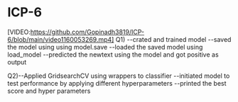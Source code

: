 # ICP-6
[VIDEO:https://github.com/Gopinadh3819/ICP-6/blob/main/video1160053269.mp4]
Q1) --crated and trained model
    --saved the model using using model.save
    --loaded the saved model using load_model
    --predicted the newtext using the model and got positive as output


Q2)--Applied GridsearchCV using wrappers to classifier
   --initiated model to test performance by applying different hyperparameters
   --printed the best score and hyper parameters
